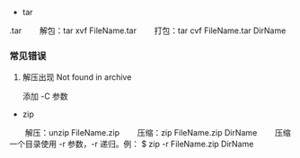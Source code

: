 - tar

.tar
　　解包：tar xvf FileName.tar
　　打包：tar cvf FileName.tar DirName

### 常见错误

1. 解压出现 Not found in archive

   添加 -C 参数


- zip

　　解压：unzip FileName.zip
　　压缩：zip FileName.zip DirName
　　压缩一个目录使用 -r 参数，-r 递归。例： $ zip -r FileName.zip DirName